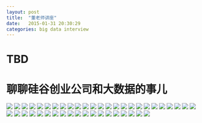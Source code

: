 ```yaml
---
layout: post
title:  "董老师讲座"
date:   2015-01-31 20:30:29
categories: big data interview
---
```


# TBD
# 聊聊硅谷创业公司和大数据的事儿


<img src="/assets/img/2015/01/stanford_talk.001.jpg" />
<img src="/assets/img/2015/01/stanford_talk.002.jpg" />
<img src="/assets/img/2015/01/stanford_talk.003.jpg" />
<img src="/assets/img/2015/01/stanford_talk.004.jpg" />
<img src="/assets/img/2015/01/stanford_talk.005.jpg" />
<img src="/assets/img/2015/01/stanford_talk.006.jpg" />
<img src="/assets/img/2015/01/stanford_talk.007.jpg" />
<img src="/assets/img/2015/01/stanford_talk.008.jpg" />
<img src="/assets/img/2015/01/stanford_talk.009.jpg" />
<img src="/assets/img/2015/01/stanford_talk.010.jpg" />
<img src="/assets/img/2015/01/stanford_talk.011.jpg" />
<img src="/assets/img/2015/01/stanford_talk.012.jpg" />
<img src="/assets/img/2015/01/stanford_talk.013.jpg" />
<img src="/assets/img/2015/01/stanford_talk.014.jpg" />
<img src="/assets/img/2015/01/stanford_talk.015.jpg" />
<img src="/assets/img/2015/01/stanford_talk.016.jpg" />
<img src="/assets/img/2015/01/stanford_talk.017.jpg" />
<img src="/assets/img/2015/01/stanford_talk.018.jpg" />
<img src="/assets/img/2015/01/stanford_talk.019.jpg" />
<img src="/assets/img/2015/01/stanford_talk.020.jpg" />
<img src="/assets/img/2015/01/stanford_talk.021.jpg" />
<img src="/assets/img/2015/01/stanford_talk.022.jpg" />
<img src="/assets/img/2015/01/stanford_talk.023.jpg" />
<img src="/assets/img/2015/01/stanford_talk.024.jpg" />
<img src="/assets/img/2015/01/stanford_talk.025.jpg" />
<img src="/assets/img/2015/01/stanford_talk.026.jpg" />
<img src="/assets/img/2015/01/stanford_talk.027.jpg" />
<img src="/assets/img/2015/01/stanford_talk.028.jpg" />
<img src="/assets/img/2015/01/stanford_talk.029.jpg" />
<img src="/assets/img/2015/01/stanford_talk.030.jpg" />
<img src="/assets/img/2015/01/stanford_talk.031.jpg" />
<img src="/assets/img/2015/01/stanford_talk.032.jpg" />
<img src="/assets/img/2015/01/stanford_talk.033.jpg" />
<img src="/assets/img/2015/01/stanford_talk.034.jpg" />
<img src="/assets/img/2015/01/stanford_talk.035.jpg" />
<img src="/assets/img/2015/01/stanford_talk.036.jpg" />
<img src="/assets/img/2015/01/stanford_talk.037.jpg" />
<img src="/assets/img/2015/01/stanford_talk.038.jpg" />
<img src="/assets/img/2015/01/stanford_talk.039.jpg" />
<img src="/assets/img/2015/01/stanford_talk.040.jpg" />
<img src="/assets/img/2015/01/stanford_talk.041.jpg" />
<img src="/assets/img/2015/01/stanford_talk.042.jpg" />
<img src="/assets/img/2015/01/stanford_talk.043.jpg" />
<img src="/assets/img/2015/01/stanford_talk.044.jpg" />
